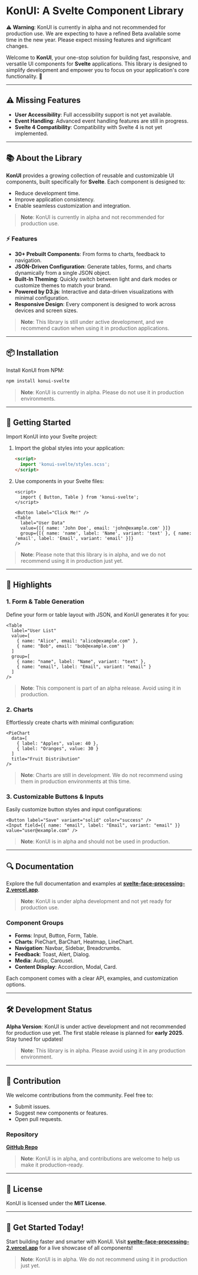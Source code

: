 # KonUI: A Svelte Component Library

⚠️ **Warning**: KonUI is currently in alpha and not recommended for production use. We are expecting to have a refined Beta available some time in the new year. Please expect missing features and significant changes.

Welcome to **KonUI**, your one-stop solution for building fast, responsive, and versatile UI components for **Svelte** applications. This library is designed to simplify development and empower you to focus on your application's core functionality. 🚀

---

## ⚠️ Missing Features

- **User Accessibility**: Full accessibility support is not yet available.
- **Event Handling**: Advanced event handling features are still in progress.
- **Svelte 4 Compatibility**: Compatibility with Svelte 4 is not yet implemented.

---

## 📚 About the Library

**KonUI** provides a growing collection of reusable and customizable UI components, built specifically for **Svelte**. Each component is designed to:

- Reduce development time.
- Improve application consistency.
- Enable seamless customization and integration.

> **Note**: KonUI is currently in alpha and not recommended for production use.

### ⚡ Features

- **30+ Prebuilt Components**: From forms to charts, feedback to navigation.
- **JSON-Driven Configuration**: Generate tables, forms, and charts dynamically from a single JSON object.
- **Built-In Theming**: Quickly switch between light and dark modes or customize themes to match your brand.
- **Powered by D3.js**: Interactive and data-driven visualizations with minimal configuration.
- **Responsive Design**: Every component is designed to work across devices and screen sizes.

> **Note**: This library is still under active development, and we recommend caution when using it in production applications.

---

## 📦 Installation

Install KonUI from NPM:

```bash
npm install konui-svelte
```

> **Note**: KonUI is currently in alpha. Please do not use it in production environments.

---

## 🔧 Getting Started

Import KonUI into your Svelte project:

1. Import the global styles into your application:

   ```html
   <script>
     import 'konui-svelte/styles.scss';
   </script>
   ```

2. Use components in your Svelte files:

   ```svelte
   <script>
     import { Button, Table } from 'konui-svelte';
   </script>

   <Button label="Click Me!" />
   <Table
     label="User Data"
     value={[{ name: 'John Doe', email: 'john@example.com' }]}
     group={[{ name: 'name', label: 'Name', variant: 'text' }, { name: 'email', label: 'Email', variant: 'email' }]}
   />
   ```

> **Note**: Please note that this library is in alpha, and we do not recommend using it in production just yet.

---

## 🌟 Highlights

### 1. **Form & Table Generation**

Define your form or table layout with JSON, and KonUI generates it for you:

```svelte
<Table
  label="User List"
  value=[
    { name: "Alice", email: "alice@example.com" },
    { name: "Bob", email: "bob@example.com" }
  ]
  group=[
    { name: "name", label: "Name", variant: "text" },
    { name: "email", label: "Email", variant: "email" }
  ]
/>
```

> **Note**: This component is part of an alpha release. Avoid using it in production.

### 2. **Charts**

Effortlessly create charts with minimal configuration:

```svelte
<PieChart
  data=[
    { label: "Apples", value: 40 },
    { label: "Oranges", value: 30 }
  ]
  title="Fruit Distribution"
/>
```

> **Note**: Charts are still in development. We do not recommend using them in production environments at this time.

### 3. **Customizable Buttons & Inputs**

Easily customize button styles and input configurations:

```svelte
<Button label="Save" variant="solid" color="success" />
<Input field={{ name: "email", label: "Email", variant: "email" }} value="user@example.com" />
```

> **Note**: KonUI is in alpha and should not be used in production.

---

## 🔍 Documentation

Explore the full documentation and examples at **[svelte-face-processing-2.vercel.app](https://svelte-face-processing-2.vercel.app)**.

> **Note**: KonUI is under alpha development and not yet ready for production use.

### Component Groups

- **Forms**: Input, Button, Form, Table.
- **Charts**: PieChart, BarChart, Heatmap, LineChart.
- **Navigation**: Navbar, Sidebar, Breadcrumbs.
- **Feedback**: Toast, Alert, Dialog.
- **Media**: Audio, Carousel.
- **Content Display**: Accordion, Modal, Card.

Each component comes with a clear API, examples, and customization options.

---

## 🛠️ Development Status

**Alpha Version**: KonUI is under active development and not recommended for production use yet. The first stable release is planned for **early 2025**. Stay tuned for updates!

> **Note**: This library is in alpha. Please avoid using it in any production environment.

---

## 🤝 Contribution

We welcome contributions from the community. Feel free to:

- Submit issues.
- Suggest new components or features.
- Open pull requests.

### Repository

**[GitHub Repo](https://github.com/your-repo-link)**

> **Note**: KonUI is in alpha, and contributions are welcome to help us make it production-ready.

---

## 📄 License

KonUI is licensed under the **MIT License**.

---

## 🚀 Get Started Today!

Start building faster and smarter with KonUI. Visit **[svelte-face-processing-2.vercel.app](https://svelte-face-processing-2.vercel.app)** for a live showcase of all components!

> **Note**: KonUI is in alpha. We do not recommend using it in production just yet.

